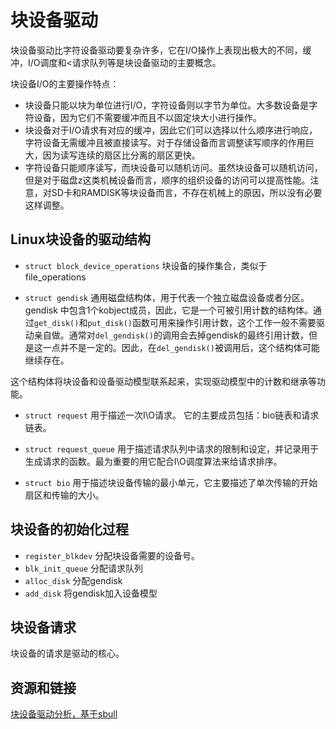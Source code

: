 # 块设备驱动 #

块设备驱动比字符设备驱动要复杂许多，它在I/O操作上表现出极大的不同，缓冲，I/O调度和<请求队列等是块设备驱动的主要概念。

块设备I/O的主要操作特点：

* 块设备只能以块为单位进行I/O，字符设备则以字节为单位。大多数设备是字符设备，因为它们不需要缓冲而且不以固定块大小进行操作。
* 块设备对于I/O请求有对应的缓冲，因此它们可以选择以什么顺序进行响应，字符设备无需缓冲且被直接读写。对于存储设备而言调整读写顺序的作用巨大，因为读写连续的扇区比分离的扇区更快。
* 字符设备只能顺序读写，而块设备可以随机访问。虽然块设备可以随机访问，但是对于磁盘z这类机械设备而言，顺序的组织设备的访问可以提高性能。注意，对SD卡和RAMDISK等块设备而言，不存在机械上的原因，所以没有必要这样调整。

## Linux块设备的驱动结构 ##

* `struct block_device_operations` 块设备的操作集合，类似于file_operations

* `struct gendisk` 通用磁盘结构体，用于代表一个独立磁盘设备或者分区。gendisk 中包含1个kobject成员，因此，它是一个可被引用计数的结构体。通过`get_disk()`和`put_disk()`函数可用来操作引用计数，这个工作一般不需要驱动亲自做。通常对`del_gendisk()`的调用会去掉gendisk的最终引用计数，但是这一点并不是一定的。因此，在`del_gendisk()`被调用后，这个结构体可能继续存在。

这个结构体将块设备和设备驱动模型联系起来，实现驱动模型中的计数和继承等功能。

* `struct request` 用于描述一次I\O请求。
它的主要成员包括：bio链表和请求链表。

* `struct request_queue` 用于描述请求队列中请求的限制和设定，并记录用于生成请求的函数。最为重要的用它配合I\O调度算法来给请求排序。

* `struct bio` 用于描述块设备传输的最小单元，它主要描述了单次传输的开始扇区和传输的大小。

## 块设备的初始化过程 ##

* `register_blkdev` 分配块设备需要的设备号。
* `blk_init_queue` 分配请求队列
* `alloc_disk` 分配gendisk
* `add_disk` 将gendisk加入设备模型

## 块设备请求 ##

块设备的请求是驱动的核心。

## 资源和链接 ##
[块设备驱动分析，基于sbull](http://www.cnblogs.com/civet/archive/2011/03/14/1983899.html)

